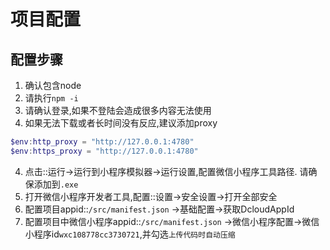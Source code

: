 # 项目配置



## 配置步骤
1. 确认包含node
2. 请执行`npm -i`
3. 请确认登录,如果不登陆会造成很多内容无法使用
4. 如果无法下载或者长时间没有反应,建议添加proxy
```powershell
$env:http_proxy = "http://127.0.0.1:4780"
$env:https_proxy = "http://127.0.0.1:4780"
```
4. 点击::运行->运行到小程序模拟器->运行设置,配置微信小程序工具路径. 请确保添加到`.exe`
5. 打开微信小程序开发者工具,配置::设置->安全设置->打开全部安全
6. 配置项目appid::`/src/manifest.json`  ->基础配置->获取DcloudAppId
7. 配置项目中微信小程序appid::`/src/manifest.json`  ->微信小程序配置->微信小程序id`wxc108778cc3730721`,并勾选`上传代码时自动压缩`
